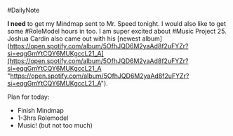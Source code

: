 #DailyNote 

**I need** to get my Mindmap sent to Mr. Speed tonight. I would also like to get some #RoleModel hours in too. I am super excited about #Music Project 25. Joshua Cardin also came out with his [newest album](https://open.spotify.com/album/5OfhJQD6M2yaAd8f2uFYZr?si=eqgGmYtCQY6MUKgccL21_A](https://open.spotify.com/album/5OfhJQD6M2yaAd8f2uFYZr?si=eqgGmYtCQY6MUKgccL21_A "https://open.spotify.com/album/5OfhJQD6M2yaAd8f2uFYZr?si=eqgGmYtCQY6MUKgccL21_A").

Plan for today:
- Finish Mindmap
- 1-3hrs Rolemodel
- Music! (but not too much)